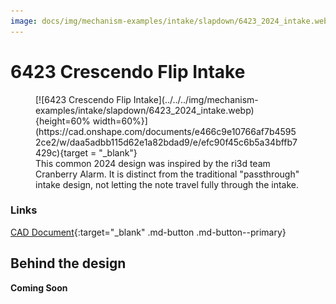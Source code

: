 ```yaml
---
image: docs/img/mechanism-examples/intake/slapdown/6423_2024_intake.webp
---
```


# 6423 Crescendo Flip Intake

<figure markdown="span">
[![6423 Crescendo Flip Intake](../../../img/mechanism-examples/intake/slapdown/6423_2024_intake.webp){height=60% width=60%}](https://cad.onshape.com/documents/e466c9e10766af7b45952ce2/w/daa5adbb115d62e1a82bdad9/e/efc90f45c6b5a34bffb7429c){target = "_blank"}
<figcaption>This common 2024 design was inspired by the ri3d team Cranberry Alarm. It is distinct from the traditional "passthrough" intake design, not letting the note travel fully through the intake. </figcaption>
</figure>

### Links

[CAD Document](https://cad.onshape.com/documents/e466c9e10766af7b45952ce2/w/daa5adbb115d62e1a82bdad9/e/efc90f45c6b5a34bffb7429c "CAD Document Link"){:target="_blank" .md-button .md-button--primary}

## Behind the design

**Coming Soon**